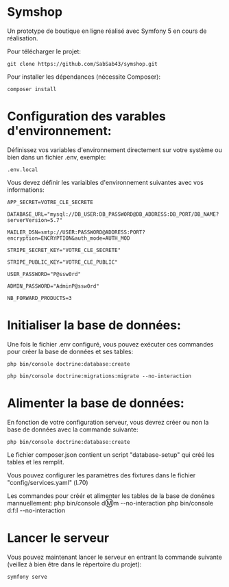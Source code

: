 # Symshop
Un prototype de boutique en ligne réalisé avec Symfony 5 en cours de réalisation.


Pour télécharger le projet:

    git clone https://github.com/SabSab43/symshop.git


Pour installer les dépendances (nécessite Composer):

    composer install
    
    
# Configuration des varables d'environnement:

Définissez vos variables d'environnement directement sur votre système ou bien dans un fichier .env, exemple: 

    .env.local

Vous devez définir les variaibles d'environnement suivantes avec vos informations:

    APP_SECRET=VOTRE_CLE_SECRETE

    DATABASE_URL="mysql://DB_USER:DB_PASSWORD@DB_ADDRESS:DB_PORT/DB_NAME?serverVersion=5.7"

    MAILER_DSN=smtp://USER:PASSWORD@ADDRESS:PORT?encryption=ENCRYPTION&auth_mode=AUTH_MOD

    STRIPE_SECRET_KEY="VOTRE_CLE_SECRETE"

    STRIPE_PUBLIC_KEY="VOTRE_CLE_PUBLIC"
    
    USER_PASSWORD="P@ssw0rd"
    
    ADMIN_PASSWORD="AdminP@ssw0rd"

    NB_FORWARD_PRODUCTS=3
    
# Initialiser la base de données:

Une fois le fichier .env configuré, vous pouvez exécuter ces commandes pour créer la base de données et ses tables:

    php bin/console doctrine:database:create
    
    php bin/console doctrine:migrations:migrate --no-interaction
    
# Alimenter la base de données:
 
 En fonction de votre configuration serveur, vous devrez créer ou non la base de données avec la commande suivante:
    
    php bin/console doctrine:database:create
 
 Le fichier composer.json contient un script "database-setup" qui créé les tables et les remplit.
 
 Vous pouvez configurer les paramètres des fixtures dans le fichier "config/services.yaml" (l.70)
 
Les commandes pour créér et alimenter les tables de la base de donénes mannuellement:
    php bin/console d:m:m --no-interaction
    php bin/console d:f:l --no-interaction  

 # Lancer le serveur
 
Vous pouvez maintenant lancer le serveur en entrant la commande suivante (veillez à bien être dans le répertoire du projet):

    symfony serve
